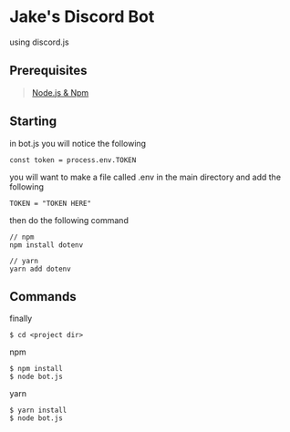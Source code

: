 # Jake's Discord Bot
using discord.js

## Prerequisites
> <a href="https://nodejs.org/en/">Node.js & Npm</a>

## Starting
in bot.js you will notice the following

```
const token = process.env.TOKEN
```

you will want to make a file called .env in the main directory
and add the following

```
TOKEN = "TOKEN HERE"
```

then do the following command
```
// npm
npm install dotenv

// yarn
yarn add dotenv
```

## Commands
finally

```
$ cd <project dir>
```
npm

```
$ npm install
$ node bot.js
```
yarn

```
$ yarn install
$ node bot.js
```

